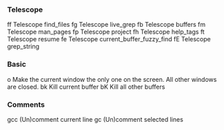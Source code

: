 ### Telescope
<leader>ff Telescope find_files
<leader>fg Telescope live_grep
<leader>fb Telescope buffers
<leader>fm Telescope man_pages
<leader>fp Telescope project
<leader>fh Telescope help_tags
<leader>ft Telescope resume
<leader>fe Telescope current_buffer_fuzzy_find
<leader>fE Telescope grep_string 

### Basic
<C-w>o Make the current window the only one on the screen. All other windows are closed.
<leader>bk Kill current buffer
<leader>bK Kill all other buffers

### Comments
gcc (Un)comment current line
gc  (Un)comment selected lines
